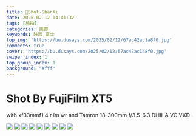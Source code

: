 ```yaml
---
title: 📸Shot-ShanXi
date: 2025-02-12 14:41:32
tags: [旅拍]
categories: 画廊
keywords: 陕西,富士
top_img: 'https://bu.dusays.com/2025/02/12/67ac42ac1a8f0.jpg'
comments: true
cover: 'https://bu.dusays.com/2025/02/12/67ac42ac1a8f0.jpg'
swiper_index: 1
top_group_index: 1
background: "#fff"
---
```


# Shot By FujiFilm XT5 
with xf33mmf1.4 r lm wr
and Tamron 18-300mm f/3.5-6.3 Di III-A VC VXD

![](https://bu.dusays.com/2025/02/12/67ac427bbf480.jpg)
![](https://bu.dusays.com/2025/02/12/67ac428152004.jpg)
![](https://bu.dusays.com/2025/02/12/67ac4295a7624.jpg)
![](https://bu.dusays.com/2025/02/12/67ac42a8c3952.jpg)
![](https://bu.dusays.com/2025/02/12/67ac42a989931.jpg)
![](https://bu.dusays.com/2025/02/12/67ac42ac1a8f0.jpg)
![](https://bu.dusays.com/2025/02/12/67ac42adc76b5.jpg)
![](https://bu.dusays.com/2025/02/12/67ac42af69e25.jpg)
![](https://bu.dusays.com/2025/02/12/67ac436b4443f.jpg)
